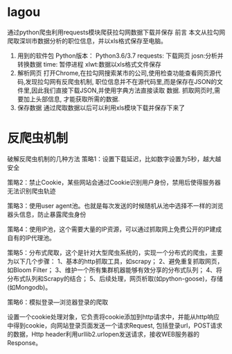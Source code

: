 # lagou
通过python爬虫利用requests模块爬获拉勾网数据下载并保存
 前言
本文从拉勾网爬取深圳市数据分析的职位信息，并以xls格式保存至电脑。

1. 用到的软件包
Python版本： Python3.6/3.7
requests: 下载网页
josn:分析并转换数据
time: 暂停进程
xlwt:数据以xls格式文件保存
2. 解析网页
打开Chrome,在拉勾网搜索某市的公司,使用检查功能查看网页源代码,发现拉勾网有反爬虫机制, 职位信息并不在源代码里,而是保存在JSON的文件里,因此我们直接下载JSON,并使用字典方法直接读取
数据.
抓取网页时,需要加上头部信息, 才能获取所需的数据.
3. 保存数据
通过爬取数据以后可以利用xls模块下载并保存下来了


#  反爬虫机制
破解反爬虫机制的几种方法
策略1：设置下载延迟，比如数字设置为5秒，越大越安全

策略2：禁止Cookie，某些网站会通过Cookie识别用户身份，禁用后使得服务器无法识别爬虫轨迹

策略3：使用user agent池。也就是每次发送的时候随机从池中选择不一样的浏览器头信息，防止暴露爬虫身份

策略4：使用IP池，这个需要大量的IP资源，可以通过抓取网上免费公开的IP建成自有的IP代理池。

策略5：分布式爬取，这个是针对大型爬虫系统的，实现一个分布式的爬虫，主要为以下几个步骤： 
1、基本的http抓取工具，如scrapy； 
2、避免重复抓取网页，如Bloom Filter； 
3、维护一个所有集群机器能够有效分享的分布式队列； 
4、将分布式队列和Scrapy的结合； 
5、后续处理，网页析取(如python-goose)，存储(如Mongodb)。

策略6：模拟登录—浏览器登录的爬取

设置一个cookie处理对象，它负责将cookie添加到http请求中，并能从http响应中得到cookie，向网站登录页面发送一个请求Request, 包括登录url，POST请求的数据，Http header利用urllib2.urlopen发送请求，接收WEB服务器的Response。
